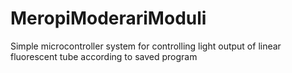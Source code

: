 # MeropiModerariModuli
Simple microcontroller system for controlling light output of linear fluorescent tube according to saved program
